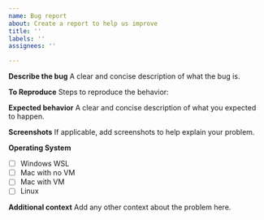 ```yaml
---
name: Bug report
about: Create a report to help us improve
title: ''
labels: ''
assignees: ''

---
```


**Describe the bug**
A clear and concise description of what the bug is.

**To Reproduce**
Steps to reproduce the behavior:

**Expected behavior**
A clear and concise description of what you expected to happen.

**Screenshots**
If applicable, add screenshots to help explain your problem.

**Operating System**
 - [ ] Windows WSL
- [ ] Mac with no VM
- [ ] Mac with VM
- [ ] Linux

**Additional context**
Add any other context about the problem here.
